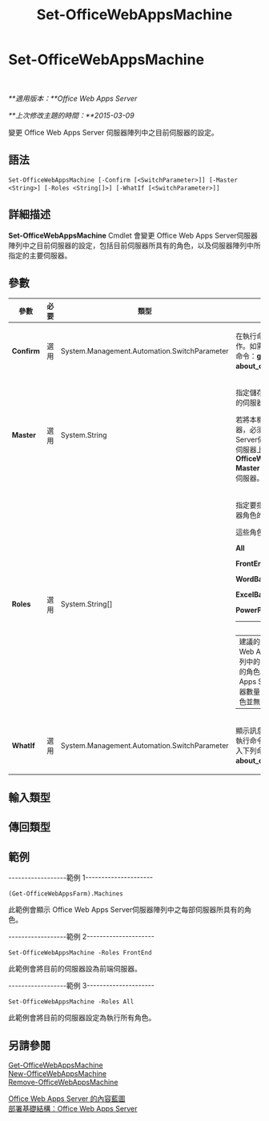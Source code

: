 ﻿---
title: Set-OfficeWebAppsMachine
TOCTitle: Set-OfficeWebAppsMachine
ms:assetid: aeba2638-be88-4030-80fe-7e4bcd30309b
ms:mtpsurl: https://technet.microsoft.com/zh-tw/library/JJ219448(v=office.15)
ms:contentKeyID: 49565129
ms.date: 12/21/2017
mtps_version: v=office.15
ms.translationtype: HT
---

# Set-OfficeWebAppsMachine

 

_**適用版本：**Office Web Apps Server_

_**上次修改主題的時間：**2015-03-09_

變更 Office Web Apps Server 伺服器陣列中之目前伺服器的設定。

## 語法

    Set-OfficeWebAppsMachine [-Confirm [<SwitchParameter>]] [-Master <String>] [-Roles <String[]>] [-WhatIf [<SwitchParameter>]]

## 詳細描述

**Set-OfficeWebAppsMachine** Cmdlet 會變更 Office Web Apps Server伺服器陣列中之目前伺服器的設定，包括目前伺服器所具有的角色，以及伺服器陣列中所指定的主要伺服器。

## 參數


<table>
<colgroup>
<col style="width: 25%" />
<col style="width: 25%" />
<col style="width: 25%" />
<col style="width: 25%" />
</colgroup>
<thead>
<tr class="header">
<th>參數</th>
<th>必要</th>
<th>類型</th>
<th>說明</th>
</tr>
</thead>
<tbody>
<tr class="odd">
<td><p><strong>Confirm</strong></p></td>
<td><p>選用</p></td>
<td><p>System.Management.Automation.SwitchParameter</p></td>
<td><p>在執行命令之前，提示您確認操作。如需詳細資訊，請輸入下列命令：<strong>get-help about_commonparameters</strong>。</p></td>
</tr>
<tr class="even">
<td><p><strong>Master</strong></p></td>
<td><p>選用</p></td>
<td><p>System.String</p></td>
<td><p></p>
<p>指定儲存主要伺服器陣列設定檔的伺服器。</p>
<p>若將本機伺服器設為主要伺服器，必須在 Office Web Apps Server伺服器陣列中的所有其他伺服器上執行 <strong>Set-OfficeWebAppsMachine -Master</strong>，以將其指向新的主要伺服器。</p></td>
</tr>
<tr class="odd">
<td><p><strong>Roles</strong></p></td>
<td><p>選用</p></td>
<td><p>System.String[]</p></td>
<td><p>指定要指派給本機伺服器之伺服器角色的清單 (以逗號分隔)。</p>
<p>這些角色類型包括：</p>
<p><strong>All</strong></p>
<p><strong>FrontEnd</strong></p>
<p><strong>WordBackEnd</strong></p>
<p><strong>ExcelBackEnd</strong></p>
<p><strong>PowerPointBackEnd</strong></p>
<div class="alert">
<table>
<thead>
<tr class="header">
<th><img src="images/JJ219449.important(Office.15).gif" title="重要事項" alt="重要事項" /><strong>重要事項：</strong></th>
</tr>
</thead>
<tbody>
<tr class="odd">
<td>建議的最佳作法是讓 Office Web Apps Server伺服器陣列中的每部伺服器皆執行所有的角色。當 Office Web Apps Server伺服器中的伺服器數量不及 50 部時，指派角色並無太大用場。</td>
</tr>
</tbody>
</table>

</div></td>
</tr>
<tr class="even">
<td><p><strong>WhatIf</strong></p></td>
<td><p>選用</p></td>
<td><p>System.Management.Automation.SwitchParameter</p></td>
<td><p>顯示訊息會描述命令的功效而不執行命令。如需詳細資訊，請輸入下列命令：<strong>get-help about_commonparameters</strong>。</p></td>
</tr>
</tbody>
</table>


## 輸入類型

## 傳回類型

## 範例

\------------------範例 1---------------------

    (Get-OfficeWebAppsFarm).Machines

此範例會顯示 Office Web Apps Server伺服器陣列中之每部伺服器所具有的角色。

\------------------範例 2---------------------

    Set-OfficeWebAppsMachine -Roles FrontEnd

此範例會將目前的伺服器設為前端伺服器。

\------------------範例 3---------------------

    Set-OfficeWebAppsMachine -Roles All

此範例會將目前的伺服器設定為執行所有角色。

## 另請參閱


[Get-OfficeWebAppsMachine](get-officewebappsmachine.md)  
[New-OfficeWebAppsMachine](new-officewebappsmachine.md)  
[Remove-OfficeWebAppsMachine](remove-officewebappsmachine.md)  


[Office Web Apps Server 的內容藍圖](content-roadmap-for-office-web-apps-server.md)  
[部署基礎結構：Office Web Apps Server](deploy-the-infrastructure-office-web-apps-server.md)  
  

[](deploy-the-infrastructure-office-web-apps-server.md)

